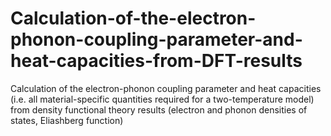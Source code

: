 # Calculation-of-the-electron-phonon-coupling-parameter-and-heat-capacities-from-DFT-results
Calculation of the electron-phonon coupling parameter and heat capacities (i.e. all material-specific quantities required for a two-temperature model) from density functional theory results (electron and phonon densities of states, Eliashberg function)
